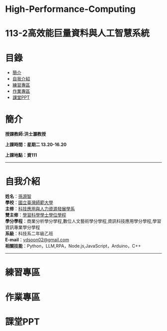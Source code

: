 # High-Performance-Computing
# 113-2高效能巨量資料與人工智慧系統
# 目錄
+ [簡介](https://github.com/yuancc12/high-performance-computing/blob/main/README.md#%E7%B0%A1%E4%BB%8B)
+ [自我介紹](https://github.com/yuancc12/high-performance-computing/blob/main/README.md#%E8%87%AA%E6%88%91%E4%BB%8B%E7%B4%B9)
+ [練習專區](https://github.com/yuancc12/high-performance-computing/blob/main/README.md#%E7%B7%B4%E7%BF%92%E5%B0%88%E5%8D%80)
+ [作業專區](https://github.com/yuancc12/high-performance-computing/blob/main/README.md#%E4%BD%9C%E6%A5%AD%E5%B0%88%E5%8D%80)
+ [課堂PPT](https://github.com/yuancc12/high-performance-computing/blob/main/README.md#%E8%AA%B2%E5%A0%82ppt)

# 簡介
**授課教師:洪士灝教授**

**上課時間：星期二 13.20-16.20**

**上課地點：資111**
***
# 自我介紹
**姓名**：[孫源智](https://yuancc12.github.io/web/mypages/)\
**學校**：[國立臺灣師範大學](https://www.ntnu.edu.tw/)\
**主修**：[科技應用與人力資源發展學系](https://www.tahrd.ntnu.edu.tw/)\
**雙主修**：[學習科學學士學位學程](https://www.upls.ntnu.edu.tw/)\
**學分學程**：商業分析學分學程,數位人文藝術學分學程,資訊科技應用學分學程,學習資訊專業學分學程\
**系級**：科技系二年級乙班\
**E-mail**：ydsoon02@gmail.com\
**相關技能**：Python，LLM,RPA，Node.js,JavaScript，Arduino，C++
***
# 練習專區
# 作業專區
# 課堂PPT
